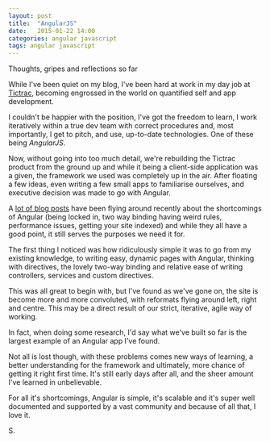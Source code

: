 ```yaml
---
layout: post
title:  "AngularJS"
date:   2015-01-22 14:00
categories: angular javascript
tags: angular javascript
---
```

<p class="post__excerpt">Thoughts, gripes and reflections so far</p>

<section>

While I've been quiet on my blog, I've been hard at work in my day job at [Tictrac](http://www.tictrac.com), becoming engrossed in the world on quantified self and app development.

I couldn't be happier with the position, I've got the freedom to learn, I work iteratively within a true dev team with correct procedures and, most importantly, I get to pitch, and use, up-to-date technologies. One of these being *AngularJS*.

Now, without going into too much detail, we're rebuilding the Tictrac product from the ground up and while it being a client-side application was a given, the framework we used was completely up in the air. After floating a few ideas, even writing a few small apps to familiarise ourselves, and executive decision was made to go with Angular.

A [lot of blog posts](https://medium.com/este-js-framework/whats-wrong-with-angular-js-97b0a787f903) have been flying around recently about the shortcomings of Angular (being locked in, two way binding having weird rules, performance issues, getting your site indexed) and while they all have a good point, it still serves the purposes we need it for.

The first thing I noticed was how ridiculously simple it was to go from my existing knowledge, to writing easy, dynamic pages with Angular, thinking with directives, the lovely two-way binding and relative ease of writing controllers, services and custom directives.

This was all great to begin with, but I've found as we've gone on, the site is become more and more convoluted, with reformats flying around left, right and centre. This may be a direct result of our strict, iterative, agile way of working.

In fact, when doing some research, I'd say what we've built so far is the largest example of an Angular app I've found.

Not all is lost though, with these problems comes new ways of learning, a better understanding for the framework and ultimately, more chance of getting it right first time. It's still early days after all, and the sheer amount I've learned in unbelievable.

For all it's shortcomings, Angular is simple, it's scalable and it's super well documented and supported by a vast community and because of all that, I love it.

</section>


<p class="post__signature">S.</p>




